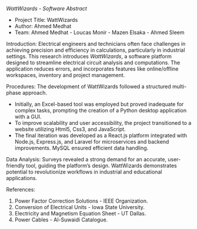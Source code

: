 *WattWizards - Software Abstract*
* Project Title: WattWizards
* Author: Ahmed Medhat
* Team: Ahmed Medhat - Loucas Monir - Mazen Elsaka - Ahmed Sleem

Introduction:
Electrical engineers and technicians often face challenges in achieving precision and efficiency in calculations, particularly in industrial settings. This research introduces *WattWizards*, a software platform designed to streamline electrical circuit analysis and computations. The application reduces errors, and incorporates features like online/offline workspaces, inventory and project management. 

Procedures:
The development of WattWizards followed a structured multi-phase approach. 
- Initially, an Excel-based tool was employed but proved inadequate for complex tasks, prompting the creation of a Python desktop application with a GUI. 
- To improve scalability and user accessibility, the project transitioned to a website utilizing Html5, Css3, and JavaScript.
- The final iteration was developed as a React.js platform integrated with Node.js, Express.js, and Laravel for microservices and backend improvements. MySQL ensured efficient data handling.

Data Analysis:
Surveys revealed a strong demand for an accurate, user-friendly tool, guiding the platform’s design. WattWizards demonstrates potential to revolutionize workflows in industrial and educational applications.

References:
1.	Power Factor Correction Solutions - IEEE Organization.
2.	Conversion of Electrical Units - Iowa State University.
3.	Electricity and Magnetism Equation Sheet - UT Dallas.
4.	Power Cables - Al-Suwaidi Catalogue.